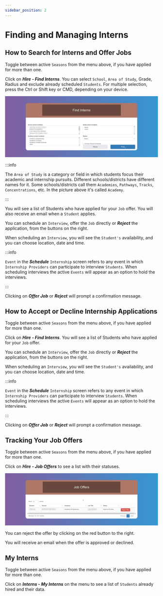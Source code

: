 ```yaml
---
sidebar_position: 2
---
```


# Finding and Managing Interns

## How to Search for Interns and Offer Jobs

Toggle between active `Seasons` from the menu above, if you have applied for more than one.

Click on **_Hire - Find Interns_**. You can select `School`, `Area of Study`, Grade, Radius and exclude already scheduled `Students`. For multiple selection, press the Ctrl or Shift key or CMD, depending on your device.

![Find Interns](images/find-interns.png)

:::info

The `Area of Study` is a category or field in which students focus their academic and internship pursuits. Different schools/districts have different names for it. Some schools/districts call them `Academies`, `Pathways`, `Tracks`, `Concentrations`, etc. In the picture above it's called `Academy`.

:::

You will see a list of Students who have applied for your `Job` offer. You will also receive an email when a `Student` applies.

You can schedule an `Interview`, offer the `Job` directly or **_Reject_** the application, from the buttons on the right.

When scheduling an `Interview`, you will see the `Student's` availability, and you can choose location, date and time.

:::info

`Event` in the **_Schedule_** `Internship` screen refers to any event in which `Internship Providers` can participate to interview `Students`. When scheduling interviews the active `Events` will appear as an option to hold the interviews.

:::

Clicking on **_Offer Job_** or **_Reject_** will prompt a confirmation message.

## How to Accept or Decline Internship Applications

Toggle between active `Seasons` from the menu above, if you have applied for more than one.

Click on **_Hire - Find Interns_**. You will see a list of Students who have applied for your `Job` offer.

You can schedule an `Interview`, offer the `Job` directly or **_Reject_** the application, from the buttons on the right.

When scheduling an `Interview`, you will see the `Student's` availability, and you can choose location, date and time.

:::info

`Event` in the **_Schedule_** `Internship` screen refers to any event in which `Internship Providers` can participate to interview `Students`. When scheduling interviews the active `Events` will appear as an option to hold the interviews.

:::

Clicking on **_Offer Job_** or **_Reject_** will prompt a confirmation message.

## Tracking Your Job Offers

Toggle between active `Seasons` from the menu above, if you have applied for more than one.

Click on **_Hire - Job Offers_** to see a list with their statuses.

![Job Offers](images/job-offers.png)

You can reject the offer by clicking on the red button to the right.

You will receive an email when the offer is approved or declined.

## My Interns

Toggle between active `Seasons` from the menu above, if you have applied for more than one.

Click on **_Interns - My Interns_** on the menu to see a list of `Students` already hired and their data.